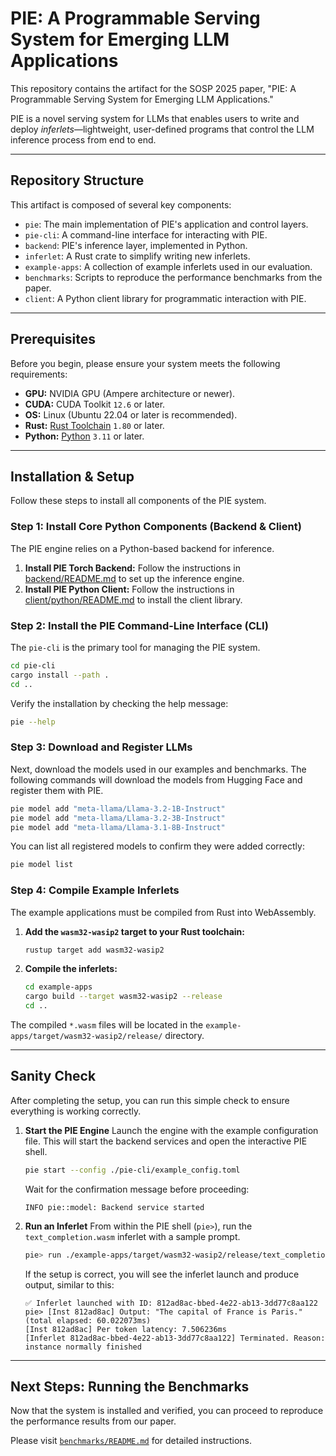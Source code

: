# PIE: A Programmable Serving System for Emerging LLM Applications

This repository contains the artifact for the SOSP 2025 paper, "PIE: A Programmable Serving System for Emerging LLM Applications."

PIE is a novel serving system for LLMs that enables users to write and deploy *inferlets*—lightweight, user-defined programs that control the LLM inference process from end to end.

-----

## Repository Structure

This artifact is composed of several key components:

* `pie`: The main implementation of PIE's application and control layers.
* `pie-cli`: A command-line interface for interacting with PIE.
* `backend`: PIE's inference layer, implemented in Python.
* `inferlet`: A Rust crate to simplify writing new inferlets.
* `example-apps`: A collection of example inferlets used in our evaluation.
* `benchmarks`: Scripts to reproduce the performance benchmarks from the paper.
* `client`: A Python client library for programmatic interaction with PIE.

-----

## Prerequisites

Before you begin, please ensure your system meets the following requirements:

* **GPU:** NVIDIA GPU (Ampere architecture or newer).
* **CUDA:** CUDA Toolkit `12.6` or later.
* **OS:** Linux (Ubuntu 22.04 or later is recommended).
* **Rust:** [Rust Toolchain](https://www.rust-lang.org/tools/install) `1.80` or later.
* **Python:** [Python](https://www.python.org/downloads/) `3.11` or later.

-----

## Installation & Setup

Follow these steps to install all components of the PIE system.

### Step 1: Install Core Python Components (Backend & Client)

The PIE engine relies on a Python-based backend for inference.

1.  **Install PIE Torch Backend:** Follow the instructions in [backend/README.md](./backend/backend-python/README.md) to set up the inference engine.
2.  **Install PIE Python Client:** Follow the instructions in [client/python/README.md](client/python/README.md) to install the client library.

### Step 2: Install the PIE Command-Line Interface (CLI)

The `pie-cli` is the primary tool for managing the PIE system.

```bash
cd pie-cli
cargo install --path .
cd ..
```

Verify the installation by checking the help message:

```bash
pie --help
```

### Step 3: Download and Register LLMs

Next, download the models used in our examples and benchmarks. The following commands will download the models from Hugging Face and register them with PIE.

```bash
pie model add "meta-llama/Llama-3.2-1B-Instruct"
pie model add "meta-llama/Llama-3.2-3B-Instruct"
pie model add "meta-llama/Llama-3.1-8B-Instruct"
```

You can list all registered models to confirm they were added correctly:

```bash
pie model list
```

### Step 4: Compile Example Inferlets

The example applications must be compiled from Rust into WebAssembly.

1.  **Add the `wasm32-wasip2` target to your Rust toolchain:**
    ```bash
    rustup target add wasm32-wasip2
    ```
2.  **Compile the inferlets:**
    ```bash
    cd example-apps
    cargo build --target wasm32-wasip2 --release
    cd ..
    ```

The compiled `*.wasm` files will be located in the `example-apps/target/wasm32-wasip2/release/` directory.

-----

## Sanity Check

After completing the setup, you can run this simple check to ensure everything is working correctly.

1.  **Start the PIE Engine** Launch the engine with the example configuration file. This will start the backend services and open the interactive PIE shell.

    ```bash
    pie start --config ./pie-cli/example_config.toml
    ```

    Wait for the confirmation message before proceeding:

    ```
    INFO pie::model: Backend service started
    ```

2.  **Run an Inferlet** From within the PIE shell (`pie>`), run the `text_completion.wasm` inferlet with a sample prompt.

    ```bash
    pie> run ./example-apps/target/wasm32-wasip2/release/text_completion.wasm -- --prompt "What is the capital of France?" --max-tokens 256
    ```

    If the setup is correct, you will see the inferlet launch and produce output, similar to this:

    ```
    ✅ Inferlet launched with ID: 812ad8ac-bbed-4e22-ab13-3dd77c8aa122
    pie> [Inst 812ad8ac] Output: "The capital of France is Paris." (total elapsed: 60.022073ms)
    [Inst 812ad8ac] Per token latency: 7.506236ms
    [Inferlet 812ad8ac-bbed-4e22-ab13-3dd77c8aa122] Terminated. Reason: instance normally finished
    ```

-----

## Next Steps: Running the Benchmarks

Now that the system is installed and verified, you can proceed to reproduce the performance results from our paper.

Please visit [`benchmarks/README.md`](benchmarks/README.md) for detailed instructions.